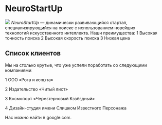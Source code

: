 # NeuroStartUp
![](https://netology-code.github.io/git-homeworks/introduction/assets/logo.png)
*NeuroStartUp* — динамически развивающийся стартап, специализирующийся на поиске с использованием новейших технологий искусственного интеллекта.
Наши преимущества:
1 Высокая точность поиска
2 Высокая скорость поиска
3 Низкая цена

## Список клиентов
Мы на столько крутые, что уже успели поработать со следующими компаниями:

   1 ООО «Рога и копыта»

   2 Издательство «Читый лист»

   3 Космопорт «Черезтерновый Кзвёздный»
   
   4 Дизайн-студия имени Слишком Известного Персонажа

Нас можно найти в google.com.
